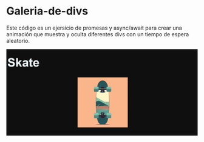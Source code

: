 # Galeria-de-divs
Este código es un ejersicio de promesas y async/await para crear una animación que muestra y oculta diferentes divs con un tiempo de espera aleatorio.

 <div style="display: flex; justify-content: center;">
        <img src="img/pagina.png" alt="">
 </div>
     
